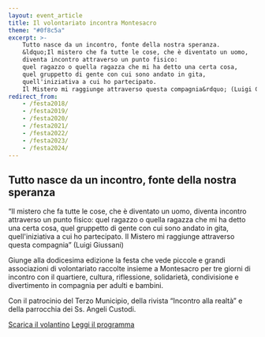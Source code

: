 ```yaml
---
layout: event_article
title: Il volontariato incontra Montesacro
theme: "#0f8c5a"
excerpt: >-
    Tutto nasce da un incontro, fonte della nostra speranza.
    &ldquo;Il mistero che fa tutte le cose, che è diventato un uomo,
    diventa incontro attraverso un punto fisico:
    quel ragazzo o quella ragazza che mi ha detto una certa cosa,
    quel gruppetto di gente con cui sono andato in gita,
    quell'iniziativa a cui ho partecipato.
    Il Mistero mi raggiunge attraverso questa compagnia&rdquo; (Luigi Giussani)
redirect_from:
    - /festa2018/
    - /festa2019/
    - /festa2020/
    - /festa2021/
    - /festa2022/
    - /festa2023/
    - /festa2024/
---
```

## Tutto nasce da un incontro, fonte della nostra speranza

&ldquo;Il mistero che fa tutte le cose, che è diventato un uomo,
diventa incontro attraverso un punto fisico:
quel ragazzo o quella ragazza che mi ha detto una certa cosa,
quel gruppetto di gente con cui sono andato in gita,
quell'iniziativa a cui ho partecipato.
Il Mistero mi raggiunge attraverso questa compagnia&rdquo; (Luigi Giussani)

Giunge alla dodicesima edizione la festa che vede piccole e grandi
associazioni di volontariato raccolte insieme a Montesacro per
tre giorni di incontro con il quartiere, cultura, riflessione, solidarietà,
condivisione e divertimento in compagnia per adulti e bambini.

Con il patrocinio del Terzo Municipio, della rivista &ldquo;Incontro alla realtà&rdquo;
e della parrocchia dei Ss. Angeli Custodi.

<nav class="inline-navbar">
    <a download href="volontariato_montesacro_2025.pdf">Scarica il volantino</a>
    <a href="programma">Leggi il programma</a>
</nav>
